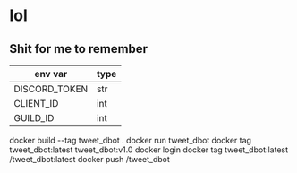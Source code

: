 # lol

## Shit for me to remember

| env var | type |
| --- | --- |
| DISCORD_TOKEN | str|
| CLIENT_ID | int |
| GUILD_ID | int |

docker build --tag tweet_dbot .
docker run tweet_dbot
docker tag tweet_dbot:latest tweet_dbot:v1.0
docker login
docker tag tweet_dbot:latest <userid>/tweet_dbot:latest
docker push <userid>/tweet_dbot